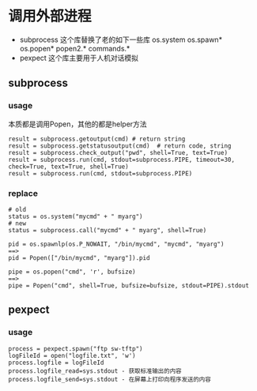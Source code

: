 # 调用外部进程
- subprocess
    这个库替换了老的如下一些库
    os.system
    os.spawn*
    os.popen*
    popen2.*
    commands.*
- pexpect
  这个库主要用于人机对话模拟
## subprocess
### usage
本质都是调用Popen，其他的都是helper方法
```
result = subprocess.getoutput(cmd) # return string
result = subprocess.getstatusoutput(cmd)  # return code, string
result = subprocess.check_output("pwd", shell=True, text=True)
result = subprocess.run(cmd, stdout=subprocess.PIPE, timeout=30, check=True, text=True, shell=True)
result = subprocess.run(cmd, stdout=subprocess.PIPE)
```
### replace
```
# old
status = os.system("mycmd" + " myarg")
# new
status = subprocess.call("mycmd" + " myarg", shell=True)
```
```
pid = os.spawnlp(os.P_NOWAIT, "/bin/mycmd", "mycmd", "myarg")
==>
pid = Popen(["/bin/mycmd", "myarg"]).pid
```
```
pipe = os.popen("cmd", 'r', bufsize)
==>
pipe = Popen("cmd", shell=True, bufsize=bufsize, stdout=PIPE).stdout
```
## pexpect
### usage
```
process = pexpect.spawn("ftp sw-tftp")
logFileId = open("logfile.txt", 'w')
process.logfile = logFileId
process.logfile_read=sys.stdout - 获取标准输出的内容
process.logfile_send=sys.stdout - 在屏幕上打印向程序发送的内容
```